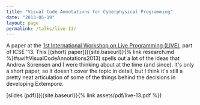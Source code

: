 ```yaml
---
title: "Visual Code Annotations for Cyberphysical Programming"
date: "2013-05-19"
layout: page
permalink: /talks/live-13/
---
```


A paper at the [1st International Workshop on Live Programming
(LIVE)](http://liveprogramming.github.io/2013/), part of ICSE '13. This [(short)
paper]({{site.baseurl}}{% link research.md %}#swiftVisualCodeAnnotations2013)
spells out a lot of the ideas that Andrew Sorensen and I were thinking about at
the time (and since). It's only a short paper, so it doesn't cover the topic in
detail, but I think it's still a pretty neat articulation of some of the things
behind the decisions in developing Extempore.

[slides (pdf)]({{site.baseurl}}{% link assets/pdf/live-13.pdf %})


